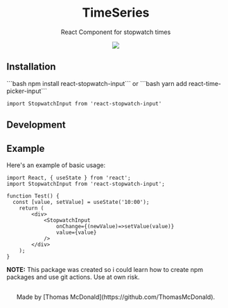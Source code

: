 <h1 align=center>TimeSeries</h1>

<p align=center>
  React Component for stopwatch times
</p>

<p align=center>
  <a href="https://github.com/ThomasMcDonald/TimeSeries"><img src="https://badgen.net/github/license/ThomasMcDonald/TimeSeries"></a>
</p>

<h2>Installation</h2>
```bash npm install react-stopwatch-input```
or
```bash yarn add react-time-picker-input```

``` import StopwatchInput from 'react-stopwatch-input' ```



<h2> Development </h2>


<h2> Example </h2>
Here's an example of basic usage:

```JSX
import React, { useState } from 'react';
import StopwatchInput from 'react-stopwatch-input';

function Test() {
  const [value, setValue] = useState('10:00');
    return (
        <div>
            <StopwatchInput
                onChange={(newValue)=>setValue(value)}
                value={value}
            />
        </div>
    );
}
```

<strong>NOTE:</strong> This package was created so i could learn how to create npm packages and use git actions. Use at own risk.
<h2></h2>
<div align=center>
  Made by [Thomas McDonald](https://github.com/ThomasMcDonald).
  
</div>

